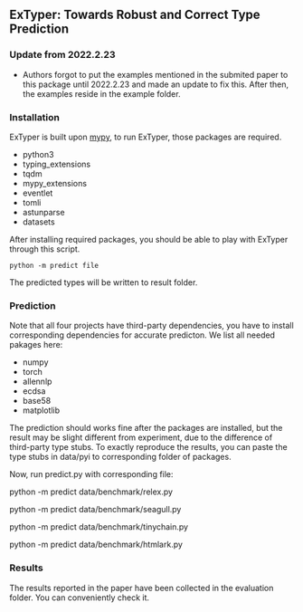 



## ExTyper: Towards Robust and Correct Type Prediction
### Update from 2022.2.23
* Authors forgot to put the examples mentioned in the submited paper to this package until 2022.2.23 and made an update to fix this. After then, the examples reside in the example folder.   

### Installation
ExTyper is built upon [mypy](https://github.com/python/mypy), to run ExTyper, those packages are required. 

* python3
* typing_extensions
* tqdm
* mypy_extensions
* eventlet
* tomli
* astunparse
* datasets

After installing required packages, you should be able to play with ExTyper through this script.
```
python -m predict file
```
The predicted types will be written to result folder. 
### Prediction

Note that all four projects have third-party dependencies, you have to install corresponding dependencies for accurate predicton. We list all needed pakages here: 
* numpy
* torch
* allennlp
* ecdsa
* base58
* matplotlib

The prediction should works fine after the packages are installed, but the result may be slight different from experiment, due to the difference of third-party type stubs. To exactly reproduce the results, you can paste the type stubs in data/pyi to corresponding folder of packages. 

Now, run predict.py with corresponding file:

python -m predict data/benchmark/relex.py

python -m predict data/benchmark/seagull.py

python -m predict data/benchmark/tinychain.py

python -m predict data/benchmark/htmlark.py

### Results

The results reported in the paper have been collected in the evaluation folder. You can conveniently check it. 